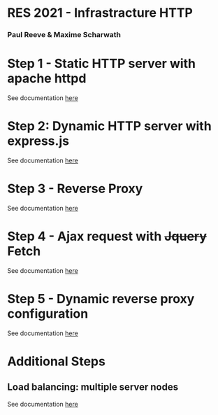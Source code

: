 # RES 2021 - Infrastracture HTTP
### Paul Reeve & Maxime Scharwath

# Step 1 - Static HTTP server with apache httpd

See documentation [here](./Step1/README.md)

# Step 2: Dynamic HTTP server with express.js

See documentation [here](./Step2/README.md)

# Step 3 - Reverse Proxy

See documentation [here](./Step3/README.md)

# Step 4 - Ajax request with ~~Jquery~~ Fetch

See documentation [here](./Step4/README.md)

# Step 5 - Dynamic reverse proxy configuration

See documentation [here](./Step5/README.md)

# Additional Steps
## Load balancing: multiple server nodes
See documentation [here](./AdditionalSteps/LoadBalancing/README.md)
